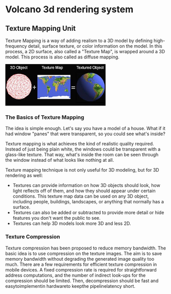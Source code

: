 # Volcano 3d rendering system
## Texture Mapping Unit
Texture Mapping is a way of adding realism to a 3D model by defining high-frequency detail, surface texture, or color information on the model. In this process, a 2D surface, also called a "Texture Map", is wrapped around a 3D model. This process is also called as diffuse mapping.

![Overview of texture mapping process](img/texture_mapping.jpg)

### The Basics of Texture Mapping
The idea is simple enough. Let's say you have a model of a house. What if it had window "panes" that were transparent, so you could see what's inside? 

Texture mapping is what achieves the kind of realistic quality required. Instead of just being plain white, the windows could be transparent with a glass-like texture. That way, what's inside the room can be seen through the window instead of what looks like nothing at all.

Texture mapping technique is not only useful for 3D modeling, but for 3D rendering as well:
- Textures can provide information on how 3D objects should look, how light reflects off of them, and how they should appear under certain conditions. This texture map data can be used on any 3D object, including people, buildings, landscapes, or anything that normally has a surface.
- Textures can also be added or subtracted to provide more detail or hide features you don't want the public to see.
- Textures can help 3D models look more 3D and less 2D.

### Texture Compression
Texture compression has been proposed to reduce memory bandwidth. The basic idea
is to use compression on the texture images. The aim is to save memory bandwidth
without degrading the generated image quality too much. 
There are a few requirements for efficient texture compression in mobile devices.
A fixed compression rate is required for straightforward address computations, and the
number of indirect look-ups for the compression should be limited. Then, decompression should be fast and easytoimplementin hardwareto keepthe pipelinelatency short.




